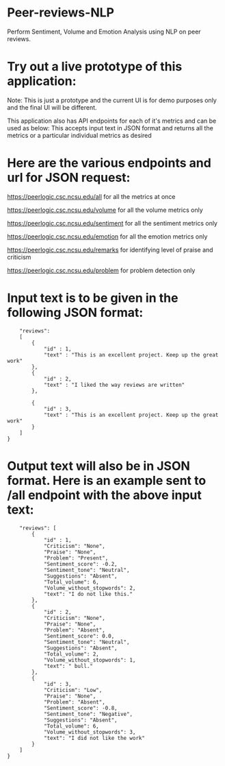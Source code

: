 # Peer-reviews-NLP
Perform Sentiment,  Volume and Emotion Analysis using NLP on peer reviews.

# Try out a live prototype of this application:

 Note: This is just a prototype and the current UI is for demo purposes only and the final UI will be different.

This application also has API endpoints for each of it's metrics and can be used as below:
This accepts input text in JSON format and returns all the metrics or a particular individual metrics as desired

# Here are the various endpoints and url for JSON request:
https://peerlogic.csc.ncsu.edu/all for all the metrics at once

https://peerlogic.csc.ncsu.edu/volume for all the volume metrics only

https://peerlogic.csc.ncsu.edu/sentiment for all the sentiment metrics only

https://peerlogic.csc.ncsu.edu/emotion for all the emotion metrics only

https://peerlogic.csc.ncsu.edu/remarks for identifying level of praise and criticism

https://peerlogic.csc.ncsu.edu/problem for problem detection only



# Input text is to be given in the following JSON format:
``` {
	"reviews": 
    [
        {
            "id" : 1,
            "text" : "This is an excellent project. Keep up the great work"
        },
        {
            "id" : 2,
            "text" : "I liked the way reviews are written"
        },
    
        {
            "id" : 3,
            "text" : "This is an excellent project. Keep up the great work"
        }
    ]
}
```

# Output text will also be in JSON format. Here is an example sent to /all endpoint with the above input text:

```{
    "reviews": [
        {   
            "id" : 1,
            "Criticism": "None",
            "Praise": "None",
            "Problem": "Present",
            "Sentiment_score": -0.2,
            "Sentiment_tone": "Neutral",
            "Suggestions": "Absent",
            "Total_volume": 6,
            "Volume_without_stopwords": 2,
            "text": "I do not like this."
        },
        {
            "id" : 2,
            "Criticism": "None",
            "Praise": "None",
            "Problem": "Absent",
            "Sentiment_score": 0.0,
            "Sentiment_tone": "Neutral",
            "Suggestions": "Absent",
            "Total_volume": 2,
            "Volume_without_stopwords": 1,
            "text": " bull."
        },
        {
            "id" : 3,
            "Criticism": "Low",
            "Praise": "None",
            "Problem": "Absent",
            "Sentiment_score": -0.8,
            "Sentiment_tone": "Negative",
            "Suggestions": "Absent",
            "Total_volume": 6,
            "Volume_without_stopwords": 3,
            "text": "I did not like the work"
        }
    ]
}
```
